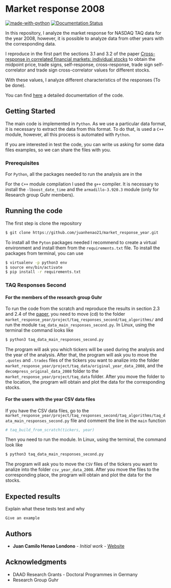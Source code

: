 # Market response 2008

[![made-with-python](https://img.shields.io/badge/Made%20with-Python-1f425f.svg)](https://www.python.org/)
[![Documentation Status](https://readthedocs.org/projects/ansicolortags/badge/?version=latest)](https://market-response-year.readthedocs.io/en/latest/)

In this repository, I analyze the market response for NASDAQ TAQ data for the
year 2008, however, it is possible to analyze data from other years with the
corresponding data.

I reproduce in the first part the sections 3.1 and 3.2 of the paper
[Cross-response in correlated financial markets: individual stocks](https://link.springer.com/content/pdf/10.1140/epjb/e2016-60818-y.pdf)
to obtain the midpoint price, trade signs, self-response, cross-response, trade
sign self-correlator and trade sign cross-correlator values for different
stocks.

With these values, I analyze different characteristics of the responses (To be
done).

You can find [here](https://market-response-year.readthedocs.io/en/latest/)
a detailed documentation of the code.

## Getting Started

The main code is implemented in `Python`. As we use a particular data format,
it is necessary to extract the data from this format. To do that, is used a
`C++` module, however, all this process is automated with `Python`.

If you are interested in test the code, you can write us asking for some data
files examples, so we can share the files with you.

### Prerequisites

For `Python`, all the packages needed to run the analysis are in the


For the `C++` module compilation I used the `g++` compiler. It is necessary to
install the `-lboost_date_time` and the `armadillo-3.920.3` module (only for
Research group Guhr members).

## Running the code

The first step is clone the repository

```bash
$ git clone https://github.com/juanhenao21/market_response_year.git
```

To install all the `Pyton` packages needed I recommend to create a virtual
environment and install them from the `requirements.txt` file. To install the
packages from terminal, you can use

```bash
$ virtualenv -p python3 env
$ source env/bin/activate
$ pip install -r requirements.txt
```

### TAQ Responses Second

#### For the members of the research group Guhr

To run the code from the scratch and reproduce the results in section 2.3 and
2.4 of the
[paper](https://link.springer.com/content/pdf/10.1140/epjb/e2016-60818-y.pdf),
you need to move (cd) to the folder
`market_response_year/project/taq_responses_second/taq_algorithms/` and run the
module `taq_data_main_responses_second.py`. In Linux, using the terminal the
command looks like

```bash
$ python3 taq_data_main_responses_second.py
```

The program will ask you which tickers will be used during the analysis and the
year of the analysis. After that, the program will ask you to move the
`.quotes` and `.trades` files of the tickers you want to analize into the
folder `market_response_year/project/taq_data/original_year_data_2008`, and the `decompress_original_data_2008`
folder to the `market_response_year/project/taq_data` folder.
After you move the folder to the location, the program will obtain and plot
the data for the corresponding stocks.

#### For the users with the year CSV data files

If you have the CSV data files, go to the
`market_response_year/project/taq_responses_second/taq_algorithms/taq_data_main_responses_second.py`
file and comment the line in the `main` function

```Python
# taq_build_from_scratch(tickers, year)
```

Then you need to run the module. In Linux, using the terminal, the command look
like

```bash
$ python3 taq_data_main_responses_second.py
```

The program will ask you to move the `CSV` files of the tickers you want to
analize into the folder `csv_year_data_2008`.
After you move the files to the corresponding place, the program will obtain
and plot the data for the stocks.

## Expected results

Explain what these tests test and why

```
Give an example
```

## Authors

* **Juan Camilo Henao Londono** - *Initial work* - [Website](https://juanhenao21.github.io)

## Acknowledgments

* DAAD Research Grants - Doctoral Programmes in Germany
* Research Group Guhr
